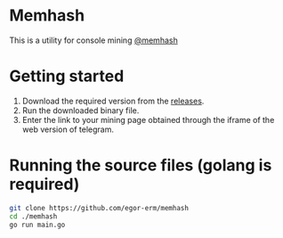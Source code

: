 # Memhash
This is a utility for console mining [@memhash](https://t.me/memhash)

# Getting started
1. Download the required version from the [releases](https://github.com/egor-erm/memhash/releases/tag/1.0.0).
2. Run the downloaded binary file.
3. Enter the link to your mining page obtained through the iframe of the web version of telegram.

# Running the source files (golang is required)
```bash
git clone https://github.com/egor-erm/memhash
cd ./memhash
go run main.go
```
